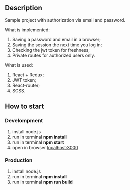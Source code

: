 ## Description
 
Sample project with authorization via email and password.

What is implemented:
1. Saving a password and email in a browser;
2. Saving the session the next time you log in;
3. Checking the jwt token for freshness;
4. Private routes for authorized users only.

What is used:
1. React + Redux;
2. JWT token;
3. React-router;
4. SCSS.

## How to start

### Develompment

1. install node.js
2. run in terminal **npm install**
3. run in terminal **npm start**
4. open in browser [localhost:3000](localhost:3000)

### Production

1. install node.js
2. run in terminal **npm install**
3. run in terminal **npm run build**